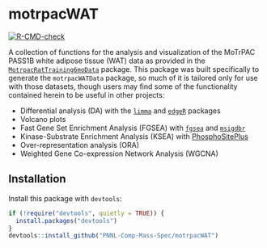 
<!-- README.md is generated from README.Rmd. Please edit that file -->

# motrpacWAT

<!-- badges: start -->

[![R-CMD-check](https://github.com/PNNL-Comp-Mass-Spec/motrpacWAT/actions/workflows/R-CMD-check.yaml/badge.svg)](https://github.com/PNNL-Comp-Mass-Spec/motrpacWAT/actions/workflows/R-CMD-check.yaml)
<!-- badges: end -->

A collection of functions for the analysis and visualization of the
MoTrPAC PASS1B white adipose tissue (WAT) data as provided in the
<a href="https://motrpac.github.io/MotrpacRatTraining6moData/index.html">`MotrpacRatTraining6moData`</a>
package. This package was built specifically to generate the
`motrpacWATData` package, so much of it is tailored only for use with
those datasets, though users may find some of the functionality
contained herein to be useful in other projects:

- Differential analysis (DA) with the
  <a href="https://bioconductor.org/packages/release/bioc/html/limma.html">`limma`</a>
  and
  <a href="https://bioconductor.org/packages/release/bioc/html/edgeR.html">`edgeR`</a>
  packages
- Volcano plots
- Fast Gene Set Enrichment Analysis (FGSEA) with
  <a href="https://bioconductor.org/packages/release/bioc/html/fgsea.html">`fgsea`</a>
  and
  <a href="https://cran.r-project.org/web/packages/msigdbr/index.html">`msigdbr`</a>
- Kinase-Substrate Enrichment Analysis (KSEA) with
  <a href="https://www.phosphosite.org/homeAction.action">PhosphoSitePlus</a>
- Over-representation analysis (ORA)
- Weighted Gene Co-expression Network Analysis (WGCNA)

## Installation

Install this package with `devtools`:

``` r
if (!require("devtools", quietly = TRUE)) {
  install.packages("devtools")
}
devtools::install_github("PNNL-Comp-Mass-Spec/motrpacWAT")
```
